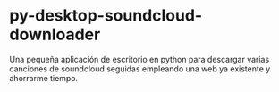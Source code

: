 # py-desktop-soundcloud-downloader
Una pequeña aplicación de escritorio en python para descargar varias canciones de soundcloud seguidas empleando una web ya existente y ahorrarme tiempo.
